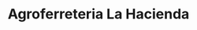 ---
title: "Agroferreteria La Hacienda"
url: /san-vicente/agroferreteria-la-hacienda/
shop: Eisenwaren
---
